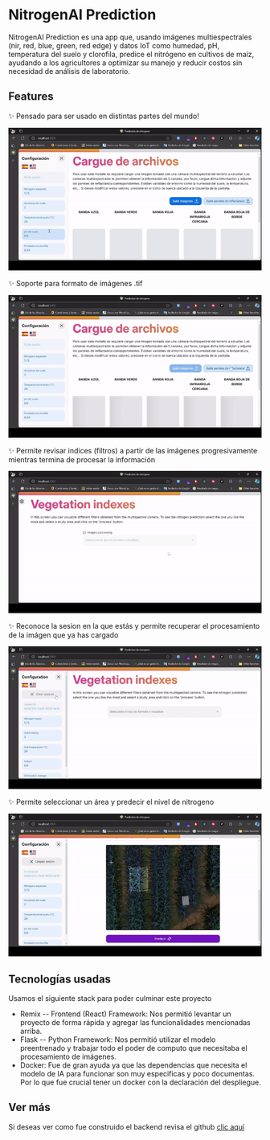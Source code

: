 # NitrogenAI Prediction

NitrogenAI Prediction es una app que, usando imágenes multiespectrales (nir, red, blue, green, red edge) y datos IoT como humedad, pH, temperatura del suelo y clorofila, predice el nitrógeno en cultivos de maíz, ayudando a los agricultores a optimizar su manejo y reducir costos sin necesidad de análisis de laboratorio.

## Features

✨ Pensado para ser usado en distintas partes del mundo!

![multi-language](doc/multi-language.gif)

✨ Soporte para formato de imágenes .tif

![tif_support](doc/tif_support.gif)

✨ Permite revisar indices (filtros) a partir de las imágenes progresivamente mientras termina de procesar la información

![watch_progressive_images](doc/watch_progressive_images.gif)

✨ Reconoce la sesion en la que estás y permite recuperar el procesamiento de la imágen que ya has cargado

![presserve_session](doc/presserve_session.gif)

✨ Permite seleccionar un área y predecir el nivel de nitrogeno

![prediction](doc/prediction.gif)

## Tecnologías usadas

Usamos el siguiente stack para poder culminar este proyecto

-   Remix -- Frontend (React) Framework: Nos permitió levantar un proyecto de forma rápida y agregar las funcionalidades mencionadas arriba.
-   Flask -- Python Framework: Nos permitió utilizar el modelo preentrenado y trabajar todo el poder de computo que necesitaba el procesamiento de imágenes.
-   Docker: Fue de gran ayuda ya que las dependencias que necesita el modelo de IA para funcionar son muy especificas y poco documentas. Por lo que fue crucial tener un docker con la declaración del despliegue.

## Ver más

Si deseas ver como fue construido el backend revisa el github [clic aquí](https://github.com/rdzPedraos/NitrogenPrediction-back)
